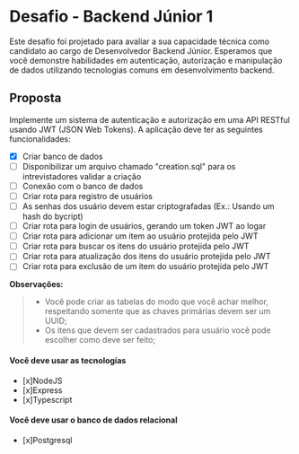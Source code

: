 
# Desafio - Backend Júnior 1

Este desafio foi projetado para avaliar a sua capacidade técnica como candidato ao cargo de Desenvolvedor Backend Júnior. Esperamos que você demonstre habilidades em autenticação, autorização e manipulação de dados utilizando tecnologias comuns em desenvolvimento backend.

## Proposta

Implemente um sistema de autenticação e autorização em uma API RESTful usando JWT (JSON Web Tokens). A aplicação deve ter as seguintes funcionalidades:

- [x] Criar banco de dados
- [ ] Disponibilizar um arquivo chamado "creation.sql" para os intrevistadores validar a criação
- [ ] Conexão com o banco de dados
- [ ] Criar rota para registro de usuários
- [ ] As senhas dos usuário devem estar criptografadas (Ex.: Usando um hash do bycript)
- [ ] Criar rota para login de usuários, gerando um token JWT ao logar
- [ ] Criar rota para adicionar um item ao usuário protejida pelo JWT
- [ ] Criar rota para buscar os itens do usuário protejida pelo JWT
- [ ] Criar rota para atualização dos itens do usuário protejida pelo JWT
- [ ] Criar rota para exclusão de um item do usuário protejida pelo JWT

**Observações:**
> - Você pode criar as tabelas do modo que você achar melhor, respeitando somente que as chaves primárias devem ser um UUID;
> - Os itens que devem ser cadastrados para usuário você pode escolher como deve ser feito;

#### Você deve usar as tecnologías
- [x]NodeJS
- [x]Express
- [x]Typescript 

#### Você deve usar o banco de dados relacional
- [x]Postgresql